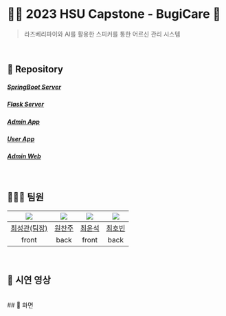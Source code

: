 # 👵🏻 2023 HSU Capstone - BugiCare 🤖

> 라즈베리파이와 AI를 활용한 스피커를 통한 어르신 관리 시스템

</br>

## 📌 Repository

##### [SpringBoot Server](https://github.com/BugiCare/BugiCareServer_SpringBoot)

##### [Flask Server](https://github.com/BugiCare/BugiCareServer_Flask)

##### [Admin App](https://github.com/BugiCare/BugiCareAdminApp)

##### [User App](https://github.com/BugiCare/BugiCareUserApp)

##### [Admin Web](https://github.com/BugiCare/BugiCare_Website)

</br>

## 👨🏻‍💻 팀원

| <img src="https://avatars.githubusercontent.com/u/112394220?v=4"> | <img src="https://avatars.githubusercontent.com/u/92321183?v=4"> | <img src="https://avatars.githubusercontent.com/u/119166000?v=4"> | <img src="https://avatars.githubusercontent.com/u/103445254?v=4"> |
| :----------------------------------------------------------: | :----------------------------------------------------------: | :----------------------------------------------------------: | :----------------------------------------------------------: |
|         [최성관(팀장)](https://github.com/kwani6684)         |           [원찬주](https://github.com/wonchanjoo)            |            [최윤석](https://github.com/choiyooon)            |             [최호빈](https://github.com/zzawang)             |
|                            front                             |                             back                             |                            front                             |                             back                             |

</br>

## 🎥 시연 영상
</br>
## 📸 화면

